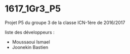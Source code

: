 # 1617_1Gr3_P5
Projet P5 du groupe 3 de la classe ICN-1ère de 2016/2017

liste des développeurs :
- Moussaoui Ismael
- Joonekin Bastien